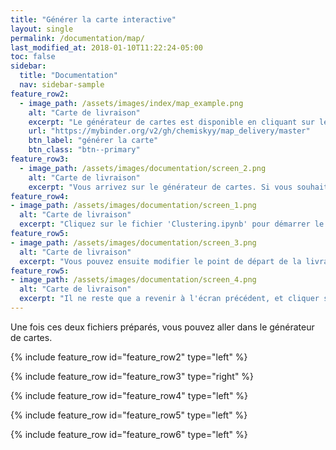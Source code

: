 ```yaml
---
title: "Générer la carte interactive"
layout: single
permalink: /documentation/map/
last_modified_at: 2018-01-10T11:22:24-05:00
toc: false
sidebar:
  title: "Documentation"
  nav: sidebar-sample
feature_row2:
  - image_path: /assets/images/index/map_example.png
    alt: "Carte de livraison"
    excerpt: "Le générateur de cartes est disponible en cliquant sur le bouton ci-dessous"
    url: "https://mybinder.org/v2/gh/chemiskyy/map_delivery/master"
    btn_label: "générer la carte"
    btn_class: "btn--primary"  
feature_row3:
  - image_path: /assets/images/documentation/screen_2.png
    alt: "Carte de livraison"
    excerpt: "Vous arrivez sur le générateur de cartes. Si vous souhaitez le tester avec les fichiers tests qui sont par deefaut vous pouvez sauter cette étape. Sinon, cliquez sur **upload** pour téléverser vos fichiers de livraison CSV et le fichier **groupe.csv**. Un fichier test étant présent, si vous ne voulez pas l'utiliser vous pouvez le supprimer en cliquant sur la checkbox devant le nom 'goupe.csv'. Un icone de poubelle (en rouge) va alors apparaitre, et vous pouvez cliquer dessus."
feature_row4:
- image_path: /assets/images/documentation/screen_1.png
  alt: "Carte de livraison"
  excerpt: "Cliquez sur le fichier 'Clustering.ipynb' pour démarrer le script permettant de générer la carte. Vous allez ouvrir le script dans un nouvel onglet de votre navigateur, vous pourrez donc revenir à ce menu plus tard (pour télécharger la carte)"
feature_row5:
- image_path: /assets/images/documentation/screen_3.png
  alt: "Carte de livraison"
  excerpt: "Vous pouvez ensuite modifier le point de départ de la livraison, et le nom du fichier csv si vous utilisez un nom de fichier différent, en cliquant dans les deux cellules correspondantes. **Cliquez ensuite sur 'Cell --> Run all et laissez travailler un peu la machine.**. Si en descendant vers le bas de la page une carte apparait c'est gagné!"
feature_row5:
- image_path: /assets/images/documentation/screen_4.png
  alt: "Carte de livraison"
  excerpt: "Il ne reste que a revenir à l'écran précédent, et cliquer sur la checkbox devant 'map_tournees.html'. Vous devriez voir apparaitre plus haut un bouton 'download'. Vous pouvez télécharger la carte et vous l'envoyer par exemple par email vers votre téléphone portable "  
---    
```


<script type="text/javascript" async
  src="https://cdn.mathjax.org/mathjax/latest/MathJax.js?config=TeX-MML-AM_CHTML">
</script>

Une fois ces deux fichiers préparés, vous pouvez aller dans le générateur de cartes. 

{% include feature_row id="feature_row2" type="left" %}

{% include feature_row id="feature_row3" type="right" %}

{% include feature_row id="feature_row4" type="left" %}

{% include feature_row id="feature_row5" type="left" %}

{% include feature_row id="feature_row6" type="left" %}
